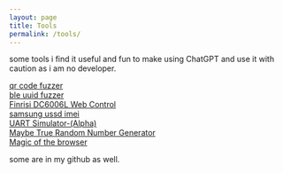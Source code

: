 ```yaml
---
layout: page
title: Tools
permalink: /tools/
---
```


some tools i find it useful and fun to make using ChatGPT and use it with caution as i am no developer. 

<a href="https://rootkit.zip/tools/qrfuzz/index.html">qr code fuzzer</a>
<br>
<a href="https://rootkit.zip/tools/blefuzz/index.html">ble uuid fuzzer</a>
<br>
<a href="https://rootkit.zip/tools/finrisidc6006l/index.html">Finrisi DC6006L Web Control</a>
<br>
<a href="https://rootkit.zip/tools/samsungreset/index.html">samsung ussd imei</a>
<br>
<a href="https://rootkit.zip/tools/uartsiml/index.html">UART Simulator-(Alpha)</a>
<br>
<a href="https://rootkit.zip/tools/ClickRng/index.html">Maybe True Random Number Generator</a>
<br>
<a href="https://rootkit.zip/tools/Magic/index.html">Magic of the browser</a>
<br>

some are in my github as well. 



